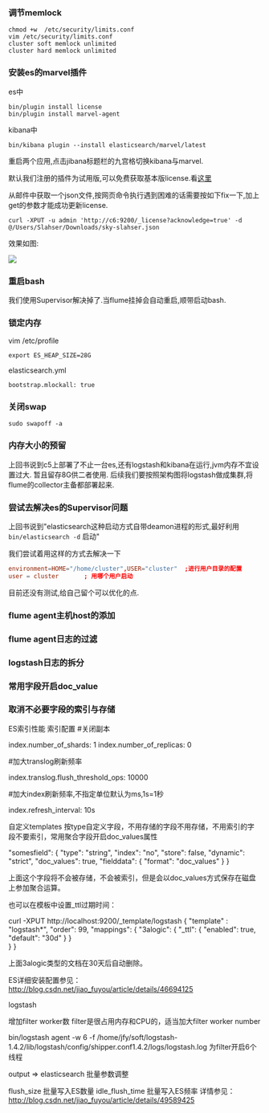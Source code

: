 

### 调节memlock 

```shell
chmod +w  /etc/security/limits.conf
vim /etc/security/limits.conf 
cluster soft memlock unlimited
cluster hard memlock unlimited 
``` 

### 安装es的marvel插件 

es中 

```shell
bin/plugin install license
bin/plugin install marvel-agent
``` 

kibana中 

```shell
bin/kibana plugin --install elasticsearch/marvel/latest
``` 
重启两个应用,点击jibana标题栏的九宫格切换kibana与marvel. 

默认我们注册的插件为试用版,可以免费获取基本版license.看[这里](https://www.elastic.co/guide/en/marvel/current/license-management.html) 

从邮件中获取一个json文件,按网页命令执行遇到困难的话需要按如下fix一下,加上get的参数才能成功更新license. 

```shell
curl -XPUT -u admin 'http://c6:9200/_license?acknowledge=true' -d @/Users/Slahser/Downloads/sky-slahser.json
```
效果如图: 

![](http://7xqjx7.com1.z0.glb.clouddn.com/image/Screen%20Shot%202016-04-30%20at%2015.54.47.png?imageView2/2/h/600)


### 重启bash 

我们使用Supervisor解决掉了.当flume挂掉会自动重启,顺带启动bash.

### 锁定内存 

vim /etc/profile 

```
export ES_HEAP_SIZE=28G
```

elasticsearch.yml 

```
bootstrap.mlockall: true
```

### 关闭swap

```
sudo swapoff -a
``` 

### 内存大小的预留 

上回书说到c5上部署了不止一台es,还有logstash和kibana在运行,jvm内存不宜设置过大. 
暂且留存8G供二者使用. 
后续我们要按照架构图将logstash做成集群,将flume的collector主备都部署起来. 

### 尝试去解决es的Supervisor问题

上回书说到"elasticsearch这种启动方式自带deamon进程的形式,最好利用`bin/elasticsearch -d` 启动" 

我们尝试着用这样的方式去解决一下  

```conf
environment=HOME="/home/cluster",USER="cluster"  ;进行用户目录的配置
user = cluster       ; 用哪个用户启动
``` 

目前还没有测试,给自己留个可以优化的点. 

### flume agent主机host的添加 

### flume agent日志的过滤 

### logstash日志的拆分 

### 常用字段开启doc_value 

### 取消不必要字段的索引与存储 


ES索引性能
索引配置
#关闭副本

index.number_of_shards: 1
index.number_of_replicas: 0

#加大translog刷新频率

index.translog.flush_threshold_ops: 10000

#加大index刷新频率,不指定单位默认为ms,1s=1秒

index.refresh_interval: 10s

自定义templates 
按type自定义字段，不用存储的字段不用存储，不用索引的字段不要索引，常用聚合字段开启doc_values属性

"somesfield": {
    "type": "string",
    "index": "no",
    "store": false,
    "dynamic": "strict",
    "doc_values": true,
    "fielddata": {
        "format": "doc_values"
    }
}

上面这个字段将不会被存储，不会被索引，但是会以doc_values方式保存在磁盘上参加聚合运算。

也可以在模板中设置_ttl过期时间：

curl -XPUT http://localhost:9200/_template/logstash
{
  "template" : "logstash*",
        "order": 99,
        "mappings": {
            "3alogic": {
                "_ttl": {
                    "enabled": true,
                    "default": "30d"
                }
            }            
        }
}

上面3alogic类型的文档在30天后自动删除。

ES详细安装配置参见：http://blog.csdn.net/jiao_fuyou/article/details/46694125

logstash

增加filter worker数 
filter是很占用内存和CPU的，适当加大filter worker number

bin/logstash agent -w 6 -f /home/jfy/soft/logstash-1.4.2/lib/logstash/config/shipper.conf1.4.2/logs/logstash.log
为filter开启6个线程

output => elasticsearch 批量参数调整

flush_size 批量写入ES数量
idle_flush_time 批量写入ES频率 
详情参见：http://blog.csdn.net/jiao_fuyou/article/details/49589425